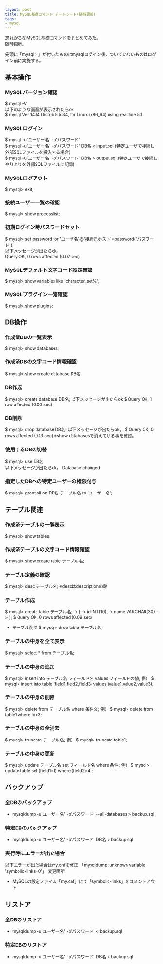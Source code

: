 ```yaml
---
layout: post
title: MySQL基礎コマンド チートシート(随時更新)
tags: 
- mysql
---
```

忘れがちなMySQL基礎コマンドをまとめてみた。  
随時更新。
  
<!-- more -->
先頭に「mysql> 」が付いたものはmysqlログイン後、ついていないものはログイン前に実施する。
  
## 基本操作
### MySQLバージョン確認
$ mysql -V  
以下のような画面が表示されたらok    
$ mysql  Ver 14.14 Distrib 5.5.34, for Linux (x86_64) using readline 5.1

### MySQLログイン
$ mysql -u'ユーザー名' -p'パスワード'  
$ mysql -u'ユーザー名' -p'パスワード' DB名 < input.sql (特定ユーザで接続し外部SQLファイルを投入する場合)  
$ mysql -u'ユーザー名' -p'パスワード' DB名 > output.sql (特定ユーザで接続しやりとりを外部SQLファイルに記録)  

### MySQLログアウト
$ mysql> exit;

### 接続ユーザー一覧の確認
$ mysql> show processlist;

### 初期ログイン時パスワードセット
$ mysql> set password for 'ユーザ名'@'接続元ホスト'=password('パスワード');  
以下メッセージが出たらok。  
Query OK, 0 rows affected (0.07 sec)

### MySQLデフォルト文字コード設定確認
$ mysql> show variables like 'character_set%';

### MySQLプラグイン一覧確認
$ mysql> show plugins;


## DB操作
### 作成済DBの一覧表示
$ mysql> show databases;

### 作成済DBの文字コード情報確認
$ mysql> show create database DB名

### DB作成
$ mysql> create database DB名;
以下メッセージが出たらok
$ Query OK, 1 row affected (0.00 sec)

### DB削除
$ mysql> drop database DB名;
以下メッセージが出たらok。
$ Query OK, 0 rows affected (0.13 sec)
※show databasesで消えている事を確認。

### 使用するDBの切替
$ mysql> use DB名  
以下メッセージが出たらok。
Database changed

### 指定したDBへの特定ユーザーの権限付与
$ mysql> grant all on DB名.テーブル名 to 'ユーザー名';

## テーブル関連
### 作成済テーブルの一覧表示
$ mysql> show tables;

### 作成済テーブルの文字コード情報確認
$ mysql> show create table テーブル名;

### テーブル定義の確認
$ mysql> desc テーブル名;
※descはdescriptionの略

### テーブル作成
$ mysql> create table テーブル名;
    -> (
    -> id INT(10),
    -> name VARCHAR(30)
    -> );
$ Query OK, 0 rows affected (0.09 sec)

- テーブル削除
$ mysql> drop table テーブル名;

### テーブルの中身を全て表示
$ mysql> select * from テーブル名;

### テーブルの中身の追加
$ mysql> insert into テーブル名 フィールド名 values フィールドの値;
例）
$ mysql> insert into table (field1,field2,field3) values (value1,value2,value3);

### テーブルの中身の削除
$ mysql> delete from テーブル名 where 条件文;
例）
$ mysql> delete from table1 where id=3;

### テーブルの中身の全消去
$ mysql> truncate テーブル名;
例）
$ mysql> truncate table1;

### テーブルの中身の更新
$ mysql> update テーブル名 set フィールド名 where 条件;
例）
$ mysql> update table set (field1=1) where (field2=4);


## バックアップ
### 全DBのバックアップ
- mysqldump -u'ユーザー名' -p'パスワード' --all-databases > backup.sql

### 特定DBのバックアップ
- mysqldump -u'ユーザー名' -p'パスワード' DB名 > backup.sql

### 実行時にエラーが出た場合
以下エラーが出た場合はmy.cnfを修正
「mysqldump: unknown variable 'symbolic-links=0'」
変更箇所
- MySQLの設定ファイル「my.cnf」にて「symbolic-links」をコメントアウト

## リストア
### 全DBのリストア
- mysqldump -u'ユーザー名' -p'パスワード' < backup.sql

### 特定DBのリストア
- mysqldump -u'ユーザー名' -p'パスワード' DB名 < backup.sql
